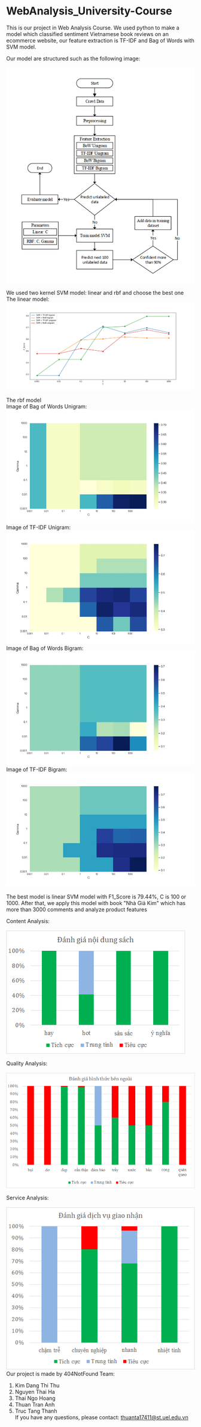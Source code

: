 # WebAnalysis_University-Course
This is our project in Web Analysis Course. We used python to make a model which classified sentiment Vietnamese book reviews on an ecommerce website, our feature extraction is TF-IDF and Bag of Words with SVM model.

Our model are structured such as the following image:

![Image of Model](https://raw.githubusercontent.com/anhthuan1999/WebAnalysis_University-Course/master/results/model.PNG) 
<br/>

We used two kernel SVM model: linear and rbf and choose the best one<br/>
The linear model:
![Image of Linear](https://raw.githubusercontent.com/anhthuan1999/WebAnalysis_University-Course/master/results/linear.png) 
<br/>

The rbf model
<br/>
Image of Bag of Words Unigram:
<br/>
![Image of Bag of Words Unigram](https://raw.githubusercontent.com/anhthuan1999/WebAnalysis_University-Course/master/results/unibo.jpg)<br/>
Image of TF-IDF Unigram:
<br/>
![Image of TF-IDF Unigram](https://raw.githubusercontent.com/anhthuan1999/WebAnalysis_University-Course/master/results/unitf.jpg) 
<br/>
Image of Bag of Words Bigram:
<br/>
![Image of Bag of Words Bigram](https://raw.githubusercontent.com/anhthuan1999/WebAnalysis_University-Course/master/results/bibo.jpg)
<br/>
Image of TF-IDF Bigram:
<br/>
![Image of TF-IDF Bigram](https://raw.githubusercontent.com/anhthuan1999/WebAnalysis_University-Course/master/results/bitf.jpg)
<br/>
<br/>
The best model is linear SVM model with F1_Score is 79.44%, C is 100 or 1000. After that, we apply this model with book "Nhà Giả Kim" which has more than 3000 comments and analyze product features

Content Analysis:
<br/><br/>
![Image of Content](https://raw.githubusercontent.com/anhthuan1999/WebAnalysis_University-Course/master/results/content.png) 
<br/>

Quality Analysis:
<br/><br/>
![Image of Quality](https://raw.githubusercontent.com/anhthuan1999/WebAnalysis_University-Course/master/results/quality.png) 
<br/>

Service Analysis:
<br/><br/>
![Image of Service](https://raw.githubusercontent.com/anhthuan1999/WebAnalysis_University-Course/master/results/service.png) 
<br/>
Our project is made by 404NotFound Team:
1. Kim Dang Thi Thu
2. Nguyen Thai Ha
3. Thai Ngo Hoang
4. Thuan Tran Anh
5. Truc Tang Thanh <br/>
If you have any questions, please contact: thuanta17411@st.uel.edu.vn
